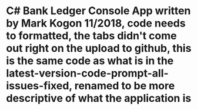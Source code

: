 # C# Bank Ledger Console App written by Mark Kogon 11/2018, code needs to formatted, the tabs didn't come out right on the upload to github, this is the same code as what is in the latest-version-code-prompt-all-issues-fixed, renamed to be more descriptive of what the application is
